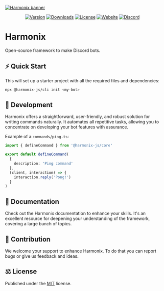 [![Harmonix banner](./.github/assets/banner.svg)](https://harmonix-js.netlify.app)

<p align=center>
  <a href="https://www.npmjs.com/package/@harmonix-js/core"><img src="https://img.shields.io/npm/v/@harmonix-js/core?style=flat&colorA=191717&colorB=304ffe" alt="Version"></a>
  <a href="https://www.npmjs.com/package/@harmonix-js/core"><img src="https://img.shields.io/npm/dm/@harmonix-js/core.svg?style=flat&colorA=191717&colorB=304ffe" alt="Downloads"></a>
  <a href="./LICENSE"><img src="https://img.shields.io/github/license/harmonix-js/core.svg?style=flat&colorA=191717&colorB=304ffe" alt="License"></a>
  <a href="https://harmonix-js.netlify.app"><img src="https://img.shields.io/badge/Harmonix%20Docs-18181B?logo=gitbook&logoColor=304ffe" alt="Website"></a>
  <a href="https://discord.gg/A3rVnG4JGV"><img src="https://img.shields.io/badge/Harmonix%20Discord-18181B?logo=discord&logoColor=304ffe" alt="Discord"></a>
</p>

# Harmonix

Open-source framework to make Discord bots.

## ⚡ Quick Start

This will set up a starter project with all the required files and dependencies:

```bash
npx @harmonix-js/cli init <my-bot>
```

## 🤖 Development

Harmonix offers a straightforward, user-friendly, and robust solution for writing commands naturally. It automates all repetitive tasks, allowing you to concentrate on developing your bot features with assurance.

Example of a `commands/ping.ts`:

```ts
import { defineCommand } from '@harmonix-js/core'

export default defineCommand(
  {
    description: 'Ping command'
  },
  (client, interaction) => {
    interaction.reply('Pong!')
  }
)
```

## 📖 Documentation

Check out the Harmonix documentation to enhance your skills. It's an excellent resource for deepening your understanding of the framework, covering a large bunch of topics.

## 🤝 Contribution

We welcome your support to enhance Harmonix. To do that you can report bugs or give us feedback and ideas.

## ⚖️ License

Published under the [MIT](https://github.com/harmonix-js/core/blob/main/LICENSE) license.
